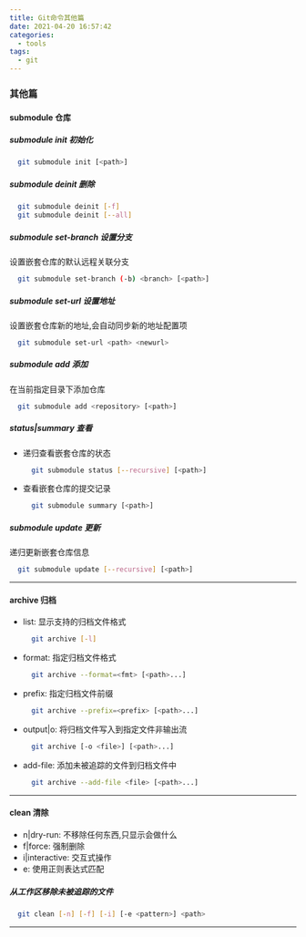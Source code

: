 ```yaml
---
title: Git命令其他篇
date: 2021-04-20 16:57:42
categories:
  - tools
tags:
  - git
---
```


### 其他篇

#### submodule 仓库

##### submodule init 初始化

```bash
  git submodule init [<path>]
```

##### submodule deinit 删除

```bash
  git submodule deinit [-f]
  git submodule deinit [--all]
```

<!-- more -->

##### submodule set-branch 设置分支

设置嵌套仓库的默认远程关联分支

```bash
  git submodule set-branch (-b) <branch> [<path>]
```

##### submodule set-url 设置地址

设置嵌套仓库新的地址,会自动同步新的地址配置项

```bash
  git submodule set-url <path> <newurl>
```

##### submodule add 添加

在当前指定目录下添加仓库

```bash
  git submodule add <repository> [<path>]
```

##### status|summary 查看

- 递归查看嵌套仓库的状态

  ```bash
    git submodule status [--recursive] [<path>]
  ```

- 查看嵌套仓库的提交记录

  ```bash
    git submodule summary [<path>]
  ```

##### submodule update 更新

递归更新嵌套仓库信息

```bash
  git submodule update [--recursive] [<path>]
```

---

#### archive 归档

- list: 显示支持的归档文件格式

  ```bash
    git archive [-l]
  ```

- format: 指定归档文件格式

  ```bash
    git archive --format=<fmt> [<path>...]
  ```

- prefix: 指定归档文件前缀

  ```bash
    git archive --prefix=<prefix> [<path>...]
  ```

- output|o: 将归档文件写入到指定文件非输出流

  ```bash
    git archive [-o <file>] [<path>...]
  ```

- add-file: 添加未被追踪的文件到归档文件中

  ```bash
    git archive --add-file <file> [<path>...]
  ```

---

#### clean 清除

- n|dry-run: 不移除任何东西,只显示会做什么
- f|force: 强制删除
- i|interactive: 交互式操作
- e: 使用正则表达式匹配

##### 从工作区移除未被追踪的文件

```bash
  git clean [-n] [-f] [-i] [-e <pattern>] <path>
```

---
